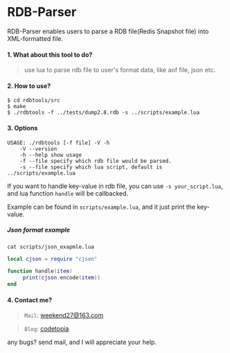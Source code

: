 RDB-Parser
================
RDB-Parser enables users to parse a RDB file(Redis Snapshot file) into XML-formatted file.

#### 1. What about this tool to do?

> use lua to parse rdb file to user's format data, like aof file, json etc.


#### 2. How to use?
```shell
$ cd rdbtools/src
$ make
$ ./rdbtools -f ../tests/dump2.8.rdb -s ../scripts/example.lua
```

#### 3. Options

```shell
USAGE: ./rdbtools [-f file] -V -h
    -V --version
    -h --help show usage
    -f --file specify which rdb file would be parsed.
    -s --file specify which lua script, default is ../scripts/example.lua
```

If you want to handle key-value in rdb file, you can use `-s your_script.lua`, and lua function `handle` will be callbacked.

Example can be found in `scripts/example.lua`, and it just print the key-value.


##### Json format example

`cat scripts/json_exapmle.lua`

```lua
local cjson = require "cjson"

function handle(item)
     print(cjson.encode(item))
end     
```

#### 4. Contact me?

>```Mail```: [weekend27@163.com](mailto:weekend27@163.com)

>```Blog```: [codetopia](http://www.codetopia.cn)

any bugs? send mail, and I will appreciate your help.
